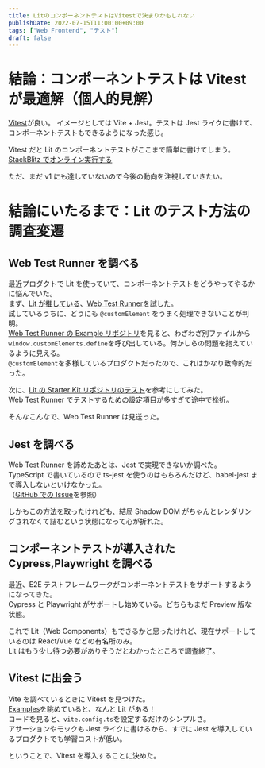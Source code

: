 ```yaml
---
title: LitのコンポーネントテストはVitestで決まりかもしれない
publishDate: 2022-07-15T11:00:00+09:00
tags: ["Web Frontend", "テスト"]
draft: false
---
```


# 結論：コンポーネントテストは Vitest が最適解（個人的見解）

[Vitest](https://vitest.dev/)が良い。
イメージとしては Vite + Jest。テストは Jest ライクに書けて、コンポーネントテストもできるようになった感じ。

Vitest だと Lit のコンポーネントテストがここまで簡単に書けてしまう。
[StackBlitz でオンライン実行する](https://stackblitz.com/fork/github/vitest-dev/vitest/tree/main/examples/lit?initialPath=__vitest__)

ただ、まだ v1 にも達していないので今後の動向を注視していきたい。

# 結論にいたるまで：Lit のテスト方法の調査変遷

## Web Test Runner を調べる

最近プロダクトで Lit を使っていて、コンポーネントテストをどうやってやるかに悩んでいた。  
まず、[Lit が推している](https://lit.dev/docs/tools/testing/#web-test-runner)、[Web Test Runner](https://modern-web.dev/docs/test-runner/overview/)を試した。  
試しているうちに、どうにも `@customElement` をうまく処理できないことが判明。  
[Web Test Runner の Example リポジトリ](https://github.com/modernweb-dev/example-projects/blob/master/lit-element-ts-esbuild/my-element.ts)を見ると、わざわざ別ファイルから`window.customElements.define`を呼び出している。何かしらの問題を抱えているように見える。  
`@customElement`を多様しているプロダクトだったので、これはかなり致命的だった。

次に、[Lit の Starter Kit リポジトリのテスト](https://github.com/lit/lit-element-starter-ts/)を参考にしてみた。  
Web Test Runner でテストするための設定項目が多すぎて途中で挫折。

そんなこんなで、Web Test Runner は見送った。

## Jest を調べる

Web Test Runner を諦めたあとは、Jest で実現できないか調べた。  
TypeScript で書いているので ts-jest を使うのはもちろんだけど、babel-jest まで導入しないといけなかった。  
（[GitHub での Issue](https://github.com/facebook/jest/issues/11783)を参照）

しかもこの方法を取ったけれども、結局 Shadow DOM がちゃんとレンダリングされなくて詰むという状態になって心が折れた。

## コンポーネントテストが導入された Cypress,Playwright を調べる

最近、E2E テストフレームワークがコンポーネントテストをサポートするようになってきた。  
Cypress と Playwright がサポートし始めている。どちらもまだ Preview 版な状態。

これで Lit（Web Components）もできるかと思ったけれど、現在サポートしているのは React/Vue などの有名所のみ。  
Lit はもう少し待つ必要がありそうだとわかったところで調査終了。

## Vitest に出会う

Vite を調べているときに Vitest を見つけた。  
[Examples](https://vitest.dev/guide/#examples)を眺めていると、なんと Lit がある！  
コードを見ると、`vite.config.ts`を設定するだけのシンプルさ。  
アサーションやモックも Jest ライクに書けるから、すでに Jest を導入しているプロダクトでも学習コストが低い。

ということで、Vitest を導入することに決めた。
